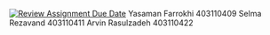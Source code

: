 [![Review Assignment Due Date](https://classroom.github.com/assets/deadline-readme-button-22041afd0340ce965d47ae6ef1cefeee28c7c493a6346c4f15d667ab976d596c.svg)](https://classroom.github.com/a/iDQJgb-p)
Yasaman Farrokhi 403110409
Selma Rezavand 403110411
Arvin Rasulzadeh 403110422

